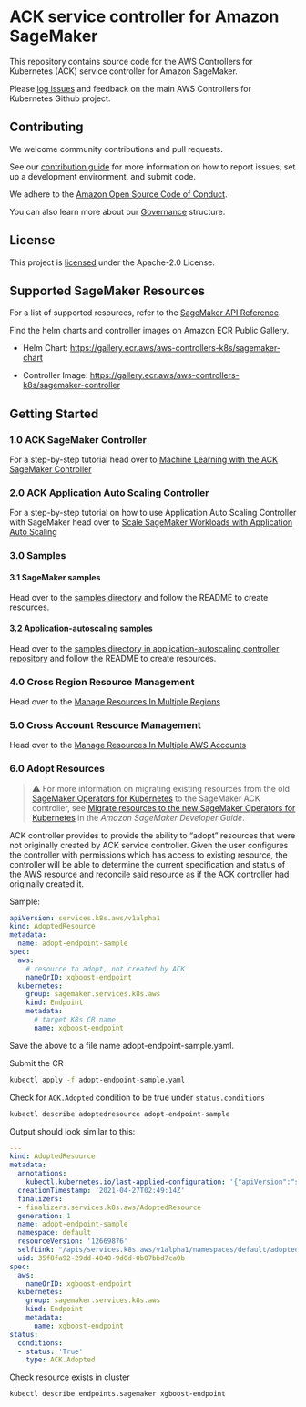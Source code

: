 # ACK service controller for Amazon SageMaker

This repository contains source code for the AWS Controllers for Kubernetes
(ACK) service controller for Amazon SageMaker.

Please [log issues][ack-issues] and feedback on the main AWS Controllers for
Kubernetes Github project.

[ack-issues]: https://github.com/aws/aws-controllers-k8s/issues

## Contributing

We welcome community contributions and pull requests.

See our [contribution guide](/CONTRIBUTING.md) for more information on how to
report issues, set up a development environment, and submit code.

We adhere to the [Amazon Open Source Code of Conduct][coc].

You can also learn more about our [Governance](/GOVERNANCE.md) structure.

[coc]: https://aws.github.io/code-of-conduct

## License

This project is [licensed](/LICENSE) under the Apache-2.0 License.

## Supported SageMaker Resources
For a list of supported resources, refer to the [SageMaker API Reference](https://aws-controllers-k8s.github.io/community/reference/).

Find the helm charts and controller images on Amazon ECR Public Gallery.
- Helm Chart: https://gallery.ecr.aws/aws-controllers-k8s/sagemaker-chart

- Controller Image: https://gallery.ecr.aws/aws-controllers-k8s/sagemaker-controller

## Getting Started

### 1.0 ACK SageMaker Controller

For a step-by-step tutorial head over to [Machine Learning with the ACK SageMaker Controller](https://aws-controllers-k8s.github.io/community/docs/tutorials/sagemaker-example/)

### 2.0 ACK Application Auto Scaling Controller

For a step-by-step tutorial on how to use Application Auto Scaling Controller with SageMaker head over to [Scale SageMaker Workloads with Application Auto Scaling](https://aws-controllers-k8s.github.io/community/docs/tutorials/autoscaling-example/)

### 3.0 Samples 

#### 3.1 SageMaker samples

Head over to the [samples directory](/samples) and follow the README to create resources. 

#### 3.2 Application-autoscaling samples

Head over to the [samples directory in application-autoscaling controller repository](https://github.com/aws-controllers-k8s/applicationautoscaling-controller/tree/main/samples/hosting-autoscaling-on-sagemaker) and follow the README to create resources. 

### 4.0 Cross Region Resource Management

Head over to the [Manage Resources In Multiple Regions](https://aws-controllers-k8s.github.io/community/docs/user-docs/multi-region-resource-management/)

### 5.0 Cross Account Resource Management

Head over to the [Manage Resources In Multiple AWS Accounts](https://aws-controllers-k8s.github.io/community/docs/user-docs/cross-account-resource-management/)

### 6.0 Adopt Resources

> :warning: For more information on migrating existing resources from the old [SageMaker Operators for Kubernetes](https://github.com/aws/amazon-sagemaker-operator-for-k8s) to the SageMaker ACK controller, see [Migrate resources to the new SageMaker Operators for Kubernetes](https://docs.aws.amazon.com/sagemaker/latest/dg/kubernetes-sagemaker-operators-migrate.html) in the *Amazon SageMaker Developer Guide*.

ACK controller provides to provide the ability to “adopt” resources that were not originally created by ACK service controller. Given the user configures the controller with permissions which has access to existing resource, the controller will be able to determine the current specification and status of the AWS resource and reconcile said resource as if the ACK controller had originally created it.

Sample:
```yaml
apiVersion: services.k8s.aws/v1alpha1
kind: AdoptedResource
metadata:
  name: adopt-endpoint-sample
spec:  
  aws:
    # resource to adopt, not created by ACK
    nameOrID: xgboost-endpoint
  kubernetes:
    group: sagemaker.services.k8s.aws
    kind: Endpoint
    metadata:
      # target K8s CR name
      name: xgboost-endpoint
```
Save the above to a file name adopt-endpoint-sample.yaml.

Submit the CR
```sh
kubectl apply -f adopt-endpoint-sample.yaml
```

Check for `ACK.Adopted` condition to be true under `status.conditions`

```sh
kubectl describe adoptedresource adopt-endpoint-sample
```

Output should look similar to this:
```yaml
---
kind: AdoptedResource
metadata:
  annotations:
    kubectl.kubernetes.io/last-applied-configuration: '{"apiVersion":"services.k8s.aws/v1alpha1","kind":"AdoptedResource","metadata":{"annotations":{},"name":"xgboost-endpoint","namespace":"default"},"spec":{"aws":{"nameOrID":"xgboost-endpoint"},"kubernetes":{"group":"sagemaker.services.k8s.aws","kind":"Endpoint","metadata":{"name":"xgboost-endpoint"}}}}'
  creationTimestamp: '2021-04-27T02:49:14Z'
  finalizers:
  - finalizers.services.k8s.aws/AdoptedResource
  generation: 1
  name: adopt-endpoint-sample
  namespace: default
  resourceVersion: '12669876'
  selfLink: "/apis/services.k8s.aws/v1alpha1/namespaces/default/adoptedresources/adopt-endpoint-sample"
  uid: 35f8fa92-29dd-4040-9d0d-0b07bbd7ca0b
spec:
  aws:
    nameOrID: xgboost-endpoint
  kubernetes:
    group: sagemaker.services.k8s.aws
    kind: Endpoint
    metadata:
      name: xgboost-endpoint
status:
  conditions:
  - status: 'True'
    type: ACK.Adopted
```

Check resource exists in cluster
```sh
kubectl describe endpoints.sagemaker xgboost-endpoint
```


